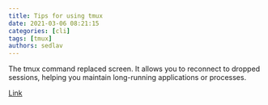 ```yaml
---
title: Tips for using tmux 
date: 2021-03-06 08:21:15
categories: [cli]
tags: [tmux]
authors: sedlav
---
```


The tmux command replaced screen. It allows you to reconnect to dropped sessions, helping you maintain long-running applications or processes.

[Link](https://www.redhat.com/sysadmin/tips-using-tmux)
